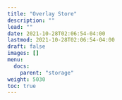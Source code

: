 ```yaml
---
title: "Overlay Store"
description: ""
lead: ""
date: 2021-10-28T02:06:54-04:00
lastmod: 2021-10-28T02:06:54-04:00
draft: false
images: []
menu: 
  docs:
    parent: "storage"
weight: 5030
toc: true
---
```

